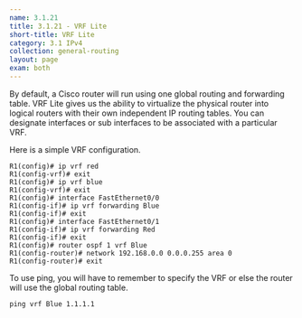 ```yaml
---
name: 3.1.21
title: 3.1.21 - VRF Lite
short-title: VRF Lite
category: 3.1 IPv4
collection: general-routing
layout: page
exam: both
---
```

By default, a Cisco router will run using one global routing and forwarding table. VRF Lite gives us the ability to virtualize the physical router into logical routers with their own independent IP routing tables. You can designate interfaces or sub interfaces to be associated with a particular VRF.

Here is a simple VRF configuration.
```
R1(config)# ip vrf red
R1(config-vrf)# exit
R1(config)# ip vrf blue
R1(config-vrf)# exit
R1(config)# interface FastEthernet0/0
R1(config-if)# ip vrf forwarding Blue
R1(config-if)# exit
R1(config)# interface FastEthernet0/1
R1(config-if)# ip vrf forwarding Red
R1(config-if)# exit
R1(config)# router ospf 1 vrf Blue
R1(config-router)# network 192.168.0.0 0.0.0.255 area 0
R1(config-router)# exit
```
To use ping, you will have to remember to specify the VRF or else the router will use the global routing table.
```
ping vrf Blue 1.1.1.1
```